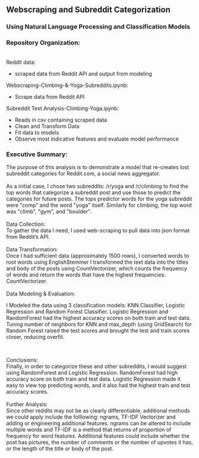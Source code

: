 ## Webscraping and Subreddit Categorization
### Using Natural Language Processing and Classification Models

### Repository Organization:
<br>
Reddit data:
<ul>
  <li>scraped data from Reddit API and output from modeling</li>
</ul>
Webscraping-Climbing-&-Yoga-Subreddits.ipynb:
<ul>
  <li>Scrape data from Reddit API</li>
</ul>
Subreddit Text Analysis-Climbing-Yoga.ipynb:
<ul>
  <li>Reads in csv containing scraped data</li>
  <li>Clean and Transform Data</li>
  <li>Fit data to models</li>
  <li>Observe most indicative features and evaluate model performance</li>
</ul>

### Executive Summary:
The purpose of this analysis is to demonstrate a model that re-creates lost subreddit categories for Reddit.com, a social news aggregator.
<br>
<br>
As a initial case, I chose two subreddits: /r/yoga and /r/climbing to find the top words that categorize a subreddit post and use those to predict the categories for future posts. The tops predictor words for the yoga subreddit  were "comp" and the word "yoga" itself. Similarly for climbing, the top word was "climb", "gym", and "boulder".
<br>
<br>
Data Collection: <br>
To gather the data I need, I used web-scraping to pull data into json format from Reddit’s API.
<br>
<br>
Data Transformation:<br>
Once I had sufficient data (approximately 1500 rows), I converted words to root words using EnglishStemmer I transformed the text data into  the titles and body of the posts using CountVectorizer, which counts the frequency of words and return the words that have the highest frequencies: CountVectorizer.
<br>
<br>
Data Modeling & Evaluation: <br>
<p>I Modeled the data using 3 classification models: KNN Classifier, Logistic Regression and Random Forest Classifier. Logistic Regression and RandomForest had the highest accuracy scores on both train and test data. Tuning number of neighbors for KNN and max_depth (using GridSearch) for Random Forest raised the test scores and brought the test and train scores closer, reducing overfit.</p>
<br>

Conclusions:<br>
Finally, in order to categorize these and other subreddits, I would suggest using RandomForest and Logistic Regression. RandomForest had high accuracy score on both train and test data. Logistic Regression made it easy to view top predicting words, and it also had the highest train and test accuracy scores.
<br>
<br>
Further Analysis:<br>
Since other reddits  may not be as clearly differentiable, additional methods we could apply include the folllowing: ngrams, TF-IDF Vectorizer and adding or engineering additional features. ngrams can be altered to include multiple words and TF-IDF is a method that returns of proportion of frequency for word features. Additional features could include whether the post has pictures, the number of comments or the number of upvotes it has, or the length of the title or body of the post.
